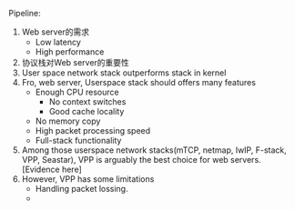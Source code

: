 Pipeline:
1. Web server的需求
	- Low latency
	- High performance
2. 协议栈对Web server的重要性
3. User space network stack outperforms stack in kernel
4. Fro, web server, Userspace stack should offers many features
	- Enough CPU resource
		- No context switches
		- Good cache locality
	- No memory copy
	- High packet processing speed
	- Full-stack functionality
5. Among those userspace network stacks(mTCP, netmap, lwIP, F-stack, VPP, Seastar), VPP is arguably the best choice for web servers.[Evidence here]
6. However, VPP has some limitations
	- Handling packet lossing.
	- 
<!--stackedit_data:
eyJoaXN0b3J5IjpbMTE0ODMyNDcwNSwtMTgxNjMyMzg1MywxOD
M1NzY3MzIwXX0=
-->
